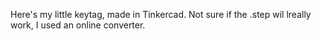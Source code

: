 Here's my little keytag, made in Tinkercad. Not sure if the .step wil lreally work, I used an online converter.

